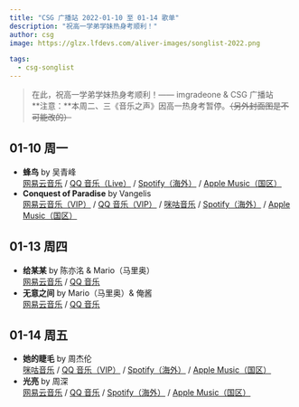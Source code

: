 ```yaml
---
title: "CSG 广播站 2022-01-10 至 01-14 歌单"
description: "祝高一学弟学妹热身考顺利！"
author: csg
image: https://glzx.lfdevs.com/aliver-images/songlist-2022.png

tags:
  - csg-songlist
---
```


> 在此，祝高一学弟学妹热身考顺利！—— imgradeone & CSG 广播站  
> **注意：**本周二、三《音乐之声》因高一热身考暂停。~~（另外封面图是不可能改的）~~

## 01-10 周一

- **蜂鸟** by 吴青峰  
  [网易云音乐](https://music.163.com/song?id=1348568908) / [QQ 音乐（Live）](https://y.qq.com/n/ryqq/songDetail/004fFbXN0bc2cP) / [Spotify（海外）](https://open.spotify.com/track/6KjSRihg1U0Fn4kzrEuZb4) / [Apple Music（国区）](https://music.apple.com/cn/album/蜂鸟-电视剧-我在北京等你-片头曲/1454085479?i=1454085480)
- **Conquest of Paradise** by Vangelis  
  [网易云音乐（VIP）](https://music.163.com/song?id=2070502) / [QQ 音乐（VIP）](https://y.qq.com/n/ryqq/songDetail/003XA5lc44B4KB) / [咪咕音乐](https://music.migu.cn/v3/music/song/60057534406) / [Spotify（海外）](https://open.spotify.com/track/5avVpUakfMHD6qGpaH26CF) / [Apple Music（国区）](https://music.apple.com/cn/album/conquest-of-paradise/41297647?i=41297651)

## 01-13 周四

- **给某某** by 陈亦洺 & Mario（马里奥）  
  [网易云音乐](https://music.163.com/song?id=1473228889) / [QQ 音乐](https://y.qq.com/n/ryqq/songDetail/0014f48E2WayAC)
- **无意之间** by Mario（马里奥）& 俺酱  
  [网易云音乐](https://music.163.com/song?id=1366594544) / [QQ 音乐](https://y.qq.com/n/ryqq/songDetail/003qpVOW2BDG4r)

## 01-14 周五

- **她的睫毛** by 周杰伦  
  [咪咕音乐](https://music.migu.cn/v3/music/song/60054701928) / [QQ 音乐（VIP）](https://y.qq.com/n/ryqq/songDetail/001FSVRg08JLpi) / [Spotify（海外）](https://open.spotify.com/track/1CHawaJSkwZdn3YJJXRdlh) / [Apple Music（国区）](https://music.apple.com/cn/album/她的睫毛/535824731?i=535824743)
- **光亮** by 周深  
  [网易云音乐](https://music.163.com/song?id=1892532629) / [QQ 音乐](https://y.qq.com/n/ryqq/songDetail/001nWLsE4VJqC9) / [Spotify（海外）](https://open.spotify.com/track/7L1iUEOT59rhbvRReYW61h) / [Apple Music（国区）](https://music.apple.com/cn/album/光亮-大型纪录片-紫禁城-主题歌/1587649589?i=1587649590)

---

整理 / 编辑：imgradeone
